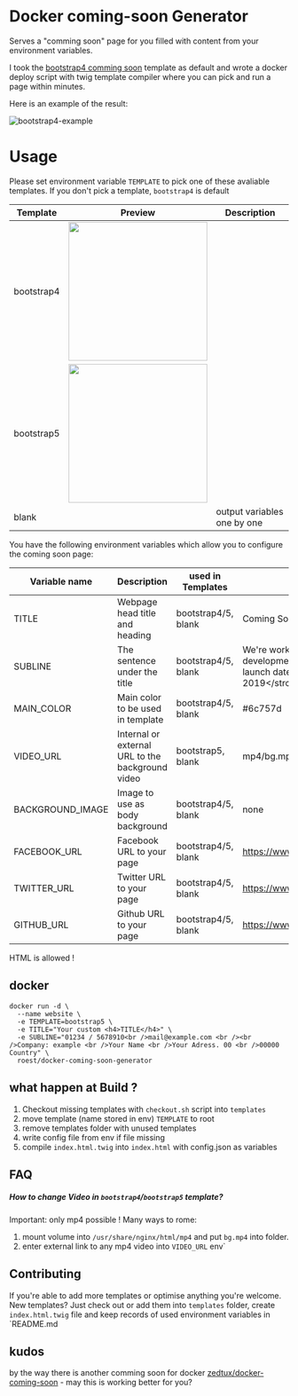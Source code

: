 # Docker coming-soon Generator

Serves a "comming soon" page for you filled with content from your environment variables.

I took the [bootstrap4 comming soon](https://github.com/BlackrockDigital/startbootstrap-coming-soon) template as default
and wrote a docker deploy script with twig template compiler where you can pick and run a page within minutes.

Here is an example of the result:

![bootstrap4-example](https://raw.githubusercontent.com/roest01/docker-coming-soon-generator/master/templates/bootstrap4/example.png)

# Usage
Please set environment variable `TEMPLATE` to pick one of these avaliable templates.
If you don't pick a template, `bootstrap4` is default

| Template   | Preview                                                                                                                                | Description |
|------------|----------------------------------------------------------------------------------------------------------------------------------------| ------- |
| bootstrap4 | <img src="https://raw.githubusercontent.com/roest01/docker-coming-soon-generator/master/templates/bootstrap4/example.png" width="250"> |  | 
| bootstrap5 | <img src="https://raw.githubusercontent.com/roest01/docker-coming-soon-generator/master/templates/bootstrap5/example.png" width="250"> |  | 
| blank      |                                                                                                                                        | output variables one by one |

You have the following environment variables which allow you to configure the
coming soon page:



| Variable name | Description                            | used in Templates | Example                                                                |
|-----------------|------------------------------------------- |------------------| ---------------------------------------------------------------------------------|
| TITLE         | Webpage head title and heading              | bootstrap4/5, blank | Coming Soon!                                                   |
| SUBLINE       | The sentence under the title                | bootstrap4/5, blank | We're working hard to finish the development of this site. Our target launch date is &lt;strong&gt;January 2019&lt;/strong&gt;!                |
| MAIN_COLOR  | Main color to be used in template      | bootstrap4/5, blank | #6c757d                     |
| VIDEO_URL  | Internal or external URL to the background video      | bootstrap5, blank | mp4/bg.mp4                     |
| BACKGROUND_IMAGE  | Image to use as body background     | bootstrap4/5, blank | none                    |
| FACEBOOK_URL  | Facebook URL to your page      | bootstrap4/5, blank | https://www.facebook.com/yourPage                     |
| TWITTER_URL   | Twitter URL to your page       | bootstrap4/5, blank | https://www.twitter.com/yourPage                       |
| GITHUB_URL    | Github URL to your page        | bootstrap4/5, blank | https://www.github.com/yourPage                         |
HTML is allowed !

## docker
```
docker run -d \
  --name website \
  -e TEMPLATE=bootstrap5 \
  -e TITLE="Your custom <h4>TITLE</h4>" \
  -e SUBLINE="01234 / 5678910<br />mail@example.com <br /><br />Company: example <br />Your Name <br />Your Adress. 00 <br />00000 Country" \
  roest/docker-coming-soon-generator
```


## what happen at Build ?
1. Checkout missing templates with `checkout.sh` script into `templates`
2. move template (name stored in env) `TEMPLATE` to root
3. remove templates folder with unused templates
4. write config file from env if file missing
5. compile `index.html.twig` into `index.html` with config.json as variables


## FAQ

##### How to change Video in `bootstrap4`/`bootstrap5` template?
Important: only mp4 possible ! Many ways to rome:

1. mount volume into `/usr/share/nginx/html/mp4` and put `bg.mp4` into folder.
2. enter external link to any mp4 video into `VIDEO_URL` env`


## Contributing

If you're able to add more templates or optimise anything you're welcome.
New templates? Just check out or add them into `templates` folder, create `index.html.twig` file
and keep records of used environment variables in `README.md


## kudos
by the way there is another comming soon for docker
[zedtux/docker-coming-soon](https://github.com/zedtux/docker-coming-soon) - may this is working better for you?